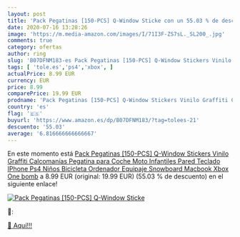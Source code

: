 ```yaml
---
layout: post
title: 'Pack Pegatinas [150-PCS] Q-Window Sticke con un 55.03 % de descuento'
date: 2020-07-16 13:28:26
image: 'https://m.media-amazon.com/images/I/71I3F-ZS7sL._SL200_.jpg'
comments: true
category: ofertas
author: ring
slug: 'B07DFNM183-es Pack Pegatinas [150-PCS] Q-Window Stickers Vinilo Graffiti...'
tags: [ 'tole.es','ps4','xbox', ]
actualPrice: 8.99 EUR
currency: EUR
price: 8.99
comparePrice: 19.99 EUR
prodname: 'Pack Pegatinas [150-PCS] Q-Window Stickers Vinilo Graffiti Calcomanías Pegatina para Coche Moto Infantiles Pared Teclado IPhone Ps4 Niños Bicicleta Ordenador Equipaje Snowboard Macbook Xbox One bomb'
country: 'es'
flag: '🇪🇸'
buyurl: 'https://www.amazon.es/dp/B07DFNM183/?tag=tolees-21'
descuento: '55.03'
average: '6.816666666666667'
---
```


En este momento está [Pack Pegatinas [150-PCS] Q-Window Stickers Vinilo Graffiti Calcomanías Pegatina para Coche Moto Infantiles Pared Teclado IPhone Ps4 Niños Bicicleta Ordenador Equipaje Snowboard Macbook Xbox One bomb](https://www.amazon.es/dp/B07DFNM183/?tag=tolees-21) a 8.99 EUR (original: 19.99 EUR) (55.03 %  de descuento) en el siguiente enlace!

[![Pack Pegatinas [150-PCS] Q-Window Sticke](https://m.media-amazon.com/images/I/71I3F-ZS7sL._SL200_.jpg)](https://www.amazon.es/dp/B07DFNM183/?tag=tolees-21)

🔎:


[🛒 Aquí!!!](https://www.amazon.es/dp/B07DFNM183/?tag=tolees-21)
